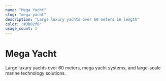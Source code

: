 ```yaml
---
name: "Mega Yacht"
slug: "mega-yacht"
description: "Large luxury yachts over 60 meters in length"
color: "#3b82f6"
usage_count: 1
---
```


# Mega Yacht

Large luxury yachts over 60 meters, mega yacht systems, and large-scale marine technology solutions.
